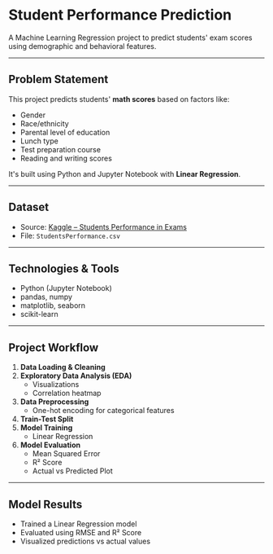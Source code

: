 # Student Performance Prediction

A Machine Learning Regression project to predict students' exam scores using demographic and behavioral features.

---

## Problem Statement

This project predicts students' **math scores** based on factors like:
- Gender
- Race/ethnicity
- Parental level of education
- Lunch type
- Test preparation course
- Reading and writing scores

It's built using Python and Jupyter Notebook with **Linear Regression**.

---

## Dataset

- Source: [Kaggle – Students Performance in Exams](https://www.kaggle.com/datasets/spscientist/students-performance-in-exams)
- File: `StudentsPerformance.csv`

---

## Technologies & Tools

- Python (Jupyter Notebook)
- pandas, numpy
- matplotlib, seaborn
- scikit-learn

---

## Project Workflow

1. **Data Loading & Cleaning**
2. **Exploratory Data Analysis (EDA)**
   - Visualizations
   - Correlation heatmap
3. **Data Preprocessing**
   - One-hot encoding for categorical features
4. **Train-Test Split**
5. **Model Training**
   - Linear Regression
6. **Model Evaluation**
   - Mean Squared Error
   - R² Score
   - Actual vs Predicted Plot

---

##  Model Results

-  Trained a Linear Regression model
-  Evaluated using RMSE and R² Score
-  Visualized predictions vs actual values

>

